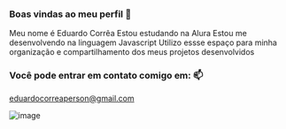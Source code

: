 ### Boas vindas ao meu perfil 💙
Meu nome é Eduardo Corrêa
Estou estudando na Alura
Estou me desenvolvendo na linguagem Javascript
Utilizo essse espaço para minha organização e compartilhamento dos meus projetos desenvolvidos
### Você pode entrar em contato comigo em: 📫
eduardocorreaperson@gmail.com


![image](https://github.com/Eduzin9257/Eduzin9257/assets/171054123/2f456474-6fe2-4123-9df2-654ab4d66b0b)
